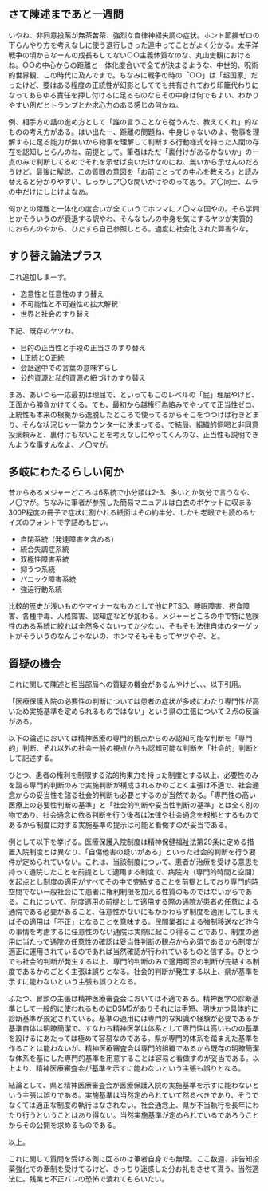 ﻿## さて陳述まであと一週間

いやね、非同意投薬が無茶苦茶、強烈な自律神経失調の症状。ホント節操ゼロの下らんやり方を考えなしに使う退行しきった連中ってことがよく分かる。太平洋戦争の頃からなーんの成長もしてない○○主義体質なのな、丸山史観におけるね。○○の中心からの距離と一体化度合いで全てが決まるような、中世的、呪術的世界観、この時代に及んでまで。ちなみに戦争の時の「○○」は「超国家」だったけど、要はある程度の正統性が幻影としてでも共有されており印籠代わりになってあらゆる責任を押し付けるに足るものならその中身は何でもよい、わかりやすい例だとトランプとか求心力のある感じの何かね。

例、相手方の話の進め方として「誰の言うことなら従うんだ、教えてくれ」的なものの考え方がある。はい出たー、距離の問題ね、中身じゃないのよ、物事を理解するに足る能力が無いから物事を理解して判断する行動様式を持った人間の存在を認知しとらんのね、前提として。筆者はただ「裏付けがあるかないか」の一点のみで判断してるのでそれを示せば良いだけなのにね、無いから示せんのだろうけど。最後に解説、この質問の意図を「お前にとっての中心を教えろ」と読み替えると分かりやすい、しっかしア〇な問いかけやのって思う。ア〇同士、ムラの中だけにしとけよなあ。

何かとの距離と一体化の度合いが全ていうてホンマにノ〇マな国やの。そら学問とかそういうのが衰退する訳やわ、そんなもんの中身を気にするヤツが実質的におらんのやから、ひたすら自己参照しとる。過度に社会化された弊害やな。


## すり替え論法プラス

これ追加しまーす。

- 恣意性と任意性のすり替え
- 不可能性と不可避性の拡大解釈
- 世界と社会のすり替え

下記、既存のヤツね。

- 目的の正当性と手段の正当さのすり替え
- L正統とO正統
- 会話途中での言葉の意味ずらし
- 公的資源と私的資源の紐づけのすり替え

まあ、あいつら一応最初は理屈で、といってもこのレベルの「屁」理屈やけど、正面から勝負かけてくる。でも、最初から越権行為絡みでやってて正当性ゼロ、正統性も本来の根拠から逸脱したところで使ってるからそこをつつけば行きどまり、そんな状況じゃ一発カウンターに決まってる、で結局、組織的恫喝と非同意投薬頼みと、裏付けもないことを考えなしにやってくんのな、正当性も説明できんような事すんなよ、ノ〇マが。


## 多岐にわたるらしい何か

昔からあるメジャーどころは6系統で小分類は2-3、多いとか気分で言うなや、ノ〇マが。ちなみに筆者が参照した簡易マニュアルは白衣のポケットに収まる300P程度の冊子で症状に割かれる紙面はその約半分、しかも老眼でも読めるサイズのフォントで字詰めも甘い。

- 自閉系統（発達障害を含める）
- 統合失調症系統
- 双極性障害系統
- 抑うつ系統
- パニック障害系統
- 強迫行動系統

比較的歴史が浅いものやマイナーなものとして他にPTSD、睡眠障害、摂食障害、各種中毒、人格障害、認知症などが加わる。メジャーどころの中で特に危険性のある系統に絞れば全然多くないってか少ない、そもそも法律自体のターゲットがそういうのなんじゃないの、ホンマそもそもってヤツやぞ、と。


## 質疑の機会

これに関して陳述と担当部局への質疑の機会があるんやけど、、、以下引用。

「医療保護入院の必要性の判断については患者の症状が多岐にわたり専門性が高いため実施基準を定められるものではない」という県の主張について２点の反論がある。

以下の論述においては精神医療の専門的観点からのみ認知可能な判断を「専門的」判断、それ以外の社会一般の視点からも認知可能な判断を「社会的」判断として記述する。

ひとつ、患者の権利を制限する法的拘束力を持った制度とする以上、必要性のみを諮る専門的判断のみで実施判断が構成されるかのごとく主張は不適で、社会通念からの妥当性を諮る社会的判断も必要とするのが当然である。「専門性の高い医療上の必要性判断の基準」と「社会的判断や妥当性判断の基準」とは全く別の物であり、社会通念に依る判断を行う後者は法律や社会通念を根拠とするものであるから制度に対する実施基準の提示は可能と看做すのが妥当である。

例として以下を挙げる。医療保護入院制度は精神保健福祉法第29条に定める措置入院制度とは異なり、「自傷他害の疑いがある」といった社会的判断を行う要件が定められていない。これは、当該制度について、患者が治療を受ける意思を持って通院したことを前提として適用する制度で、病院内（専門的時間と空間）を起点とし制度の適用がすべてその中で完結することを前提としており専門的時空間でない一般社会にて患者に権利制限を加える性質のものではないからである。これについて、制度適用の前提として適用する際の通院が患者の任意による通院である必要があること、任意性がないにもかかわらず制度を適用してしまえばその適用は「不正」となることを意味する。民間業者による強制移送など昨今の事情を考慮するに任意性のない通院は実際に起こり得ることであり、制度の適用に当たって通院の任意性の確認は妥当性判断の観点から必須であるから制度が適正に運用されているのであれば当然確認が行われているものと信ずる。ひとつでも社会的判断が発生する以上、専門的判断のみで適用可否の判断が完結する制度であるかのごとく主張は誤りとなる。社会的判断が発生する以上、県が基準を示すに能わないという主張も誤りとなる。

ふたつ、冒頭の主張は精神医療審査会においては不適である。精神医学の診断基準として一般的に使われるものにDSM5がありそれには手短、明快かつ具体的に診断基準が規定されている。基準の適用には専門的な知識や経験が必要であるが基準自体は明瞭簡潔で、すなわち精神医学は体系として専門性は高いものの基準を設けるにあたっては極めて容易なのである。県が専門的体系を踏まえた基準を作ることは能わないが、精神医療審査会は専門的組織であるから既存の明瞭簡潔な体系を基にした専門的基準を用意することは容易と看做すのが妥当である。以上より、精神医療審査会が基準を示すに能わないという主張も誤りとなる。

結論として、県と精神医療審査会が医療保護入院の実施基準を示すに能わないという主張は誤りである。実施基準は当然定められていて然るべきであり、そうでなくては適正な制度の執行はなされない。社会通念上、県が不当執行を長年にわたり行うということはあり得ない。当然実施基準が定められているであろうことからその公開を求めるものである。

以上。

これに関して質問を受ける側に回るのは筆者自身でも無理。ここ数週、非告知投薬強化での牽制を受けてるけど、きっちり迷惑した分お礼をさせて貰う、当然適法に。残業と不正バレの恐怖で潰れてもらいたい。
